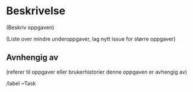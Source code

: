 # Beskrivelse

(Beskriv oppgaven)

(Liste over mindre underoppgaver, lag nytt issue for større oppgaver)

## Avnhengig av

(referer til oppgaver eller brukerhistorier denne oppgaven er avhengig av)

/label ~Task
